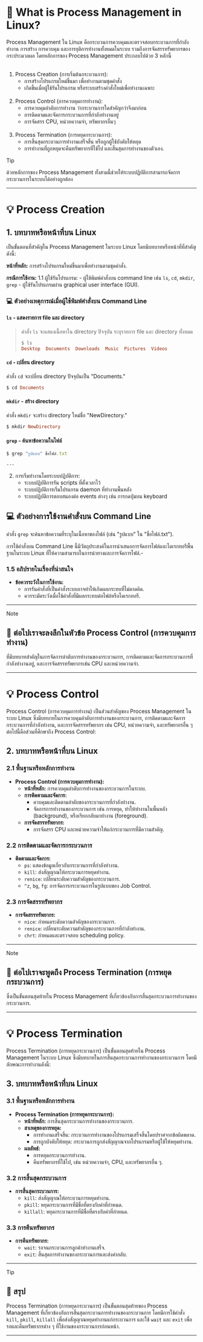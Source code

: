 <a id="text"></a>
# :round_pushpin: What is Process Management in Linux?
Process Management ใน Linux คือกระบวนการควบคุมและตรวจสอบกระบวนการที่กำลังทำงาน การสร้าง การควบคุม และการยุติการทำงานทั้งหมดในระบบ รวมถึงการจัดสรรทรัพยากรของกระประมวลผล โดยหลักการของ Process Management ประกอบไปด้วย 3 หลักนี้
<br><br>
1. Process Creation (การเริ่มต้นกระบวนการ):
    - การสร้างโปรแกรมใหม่ขึ้นมา เพื่อทำงานตามชุดคำสั่ง
    - เกิดขึ้นเมื่อผู้ใช้รันโปรแกรม หรือระบบสร้างคำสั่งใหม่เพื่อทำงานเฉพาะ
      <br><br>
2. Process Control (การควบคุมการทำงาน):
    - การควบคุมลำดับการทำงาน ว่ากระบวนการใดสำคัญกว่าจึงมาก่อน
    - การติดตามและจัดการกระบวนการที่กำลังทำงานอยู่
    - การจัดสรร CPU, หน่วยความจำ, ทรัพยากรอื่นๆ
      <br><br>
3. Process Termination (การหยุดกระบวนการ):
    - การสิ้นสุดกระบวนการทำงานเสร็จสิ้น หรือถูกผู้ใช้บังคับให้หยุด
    - การทำงานที่ถูกหยุดจะคืนทรัพยากรที่ใช้ไป และสิ้นสุดการทำงานของตัวเอง.
> [!TIP]
> ด้วยหลักการของ Process Management ทั้งสามนี้ช่วยให้ระบบปฏิบัติการสามารถจัดการกระบวนการในระบบได้อย่างถูกต้อง

---


<a id="process-creation"></a>
# :bulb: Process Creation
## 1. บทบาทหรือหน้าที่บน Linux
เป็นขั้นตอนที่สำคัญใน Process Management ในระบบ Linux โดยมีบทบาทหรือหน้าที่ที่สำคัญ ดังนี้:

**หน้าที่หลัก:** การสร้างโปรแกรมใหม่ขึ้นมาเพื่อทำงานตามชุดคำสั่ง.

**กรณีการใช้งาน:**
1.1 ผู้ใช้รันโปรแกรม:
    - ผู้ใช้พิมพ์คำสั่งบน command line เช่น `ls`, `cd`, `mkdir`, `grep`
    - ผู้ใช้รันโปรแกรมผ่าน graphical user interface (GUI).

### :computer: ตัวอย่างเหตุการณ์เมื่อผู้ใช้พิมพ์คำสั่งบน Command Line
#### `ls` - แสดงรายการ file และ directory
> คำสั่ง `ls` จะแสดงเนื้อหาใน directory ปัจจุบัน ระบุรายการ file และ directory ทั้งหมด
> ```ruby
> $ ls
> Desktop  Documents  Downloads  Music  Pictures  Videos
> ```

    

#### `cd` - เปลี่ยน directory
คำสั่ง `cd` จะเปลี่ยน directory ปัจจุบันเป็น "Documents."
```ruby
$ cd Documents
```


#### `mkdir` - สร้าง directory
คำสั่ง `mkdir` จะสร้าง directory ใหม่ชื่อ "NewDirectory."
```ruby
$ mkdir NewDirectory
```


#### `grep` - ค้นหาข้อความในไฟล์
```ruby
$ grep "รูปแบบ" ชื่อไฟล์.txt
```

    ---


2. การเริ่มทำงานโดยระบบปฏิบัติการ:
    - ระบบปฏิบัติการรัน scripts ที่ตั้งเวลาไว้
    - ระบบปฏิบัติการเริ่มโปรแกรม daemon ที่ทำงานพื้นหลัง
    - ระบบปฏิบัติการตอบสนองต่อ events ต่างๆ เช่น การกดปุ่มบน keyboard

## :computer: ตัวอย่างการใช้งานคำสั่งบน Command Line


คำสั่ง `grep` จะค้นหาข้อความที่ระบุในเนื้อหาของไฟล์ (เช่น "รูปแบบ" ใน "ชื่อไฟล์.txt").

การใช้คำสั่งบน Command Line นี้มีวัตถุประสงค์ในการนำเสนอการจัดการไฟล์และไดเรกทอรีพื้นฐานในระบบ Linux ที่ให้ความสามารถในการนำทางและการจัดการไฟล์.-

### 1.5 อภิปรายในเรื่องที่น่าสนใจ
- **ข้อควรระวังในการใช้งาน:**
    - การรันคำสั่งที่เป็นคำสั่งระบบอาจทำให้เกิดผลกระทบที่ไม่คาดคิด.
    - ควรระมัดระวังเมื่อใช้คำสั่งที่มีผลกระทบต่อไฟล์หรือไดเรกทอรี.

---

> [!NOTE]
> ## :raising_hand: ต่อไปเราจะลงลึกในหัวข้อ Process Control (การควบคุมการทำงาน)
> ที่มีบทบาทสำคัญในการจัดการลำดับการทำงานของกระบวนการ, การติดตามและจัดการกระบวนการที่กำลังทำงานอยู่, และการจัดสรรทรัพยากรเช่น CPU และหน่วยความจำ.
>

---

# :bulb: Process Control

Process Control (การควบคุมการทำงาน) เป็นส่วนสำคัญของ Process Management ในระบบ Linux ซึ่งมีบทบาทในการควบคุมลำดับการทำงานของกระบวนการ, การติดตามและจัดการกระบวนการที่กำลังทำงาน, และการจัดสรรทรัพยากร เช่น CPU, หน่วยความจำ, และทรัพยากรอื่น ๆ ต่อไปนี้คือส่วนที่ศึกษาถึง Process Control:

## 2. บทบาทหรือหน้าที่บน Linux

### 2.1 พื้นฐานหรือหลักการทำงาน
- **Process Control (การควบคุมการทำงาน):**
    - **หน้าที่หลัก:** การควบคุมลำดับการทำงานของกระบวนการในระบบ.
    - **การติดตามและจัดการ:**
        - ควบคุมและติดตามลำดับของกระบวนการที่กำลังทำงาน.
        - จัดการการทำงานของกระบวนการ เช่น การหยุด, ทำให้ทำงานในพื้นหลัง (background), หรือเรียกกลับมาทำงาน (foreground).
    - **การจัดสรรทรัพยากร:**
        - การจัดสรร CPU และหน่วยความจำให้แก่กระบวนการที่มีความสำคัญ.

### 2.2 การติดตามและจัดการกระบวนการ
- **ติดตามและจัดการ:**
    - `ps`: แสดงข้อมูลเกี่ยวกับกระบวนการที่กำลังทำงาน.
    - `kill`: ส่งสัญญาณให้กระบวนการหยุดทำงาน.
    - `renice`: เปลี่ยนระดับความสำคัญของกระบวนการ.
    - `^z`, `bg`, `fg`: การจัดการกระบวนการในรูปแบบของ Job Control.

### 2.3 การจัดสรรทรัพยากร
- **การจัดสรรทรัพยากร:**
    - `nice`: กำหนดระดับความสำคัญของกระบวนการ.
    - `renice`: เปลี่ยนระดับความสำคัญของกระบวนการที่กำลังทำงาน.
    - `chrt`: กำหนดและตรวจสอบ scheduling policy.

---

> [!NOTE]
> ## :raising_hand: ต่อไปเราจะพูดถึง Process Termination (การหยุดกระบวนการ)
> ซึ่งเป็นขั้นตอนสุดท้ายใน Process Management ที่เกี่ยวข้องกับการสิ้นสุดกระบวนการทำงานของกระบวนการ.
>

---


# :bulb: Process Termination

Process Termination (การหยุดกระบวนการ) เป็นขั้นตอนสุดท้ายใน Process Management ในระบบ Linux ซึ่งมีบทบาทในการสิ้นสุดกระบวนการทำงานของกระบวนการ โดยมีลักษณะการทำงานดังนี้:

## 3. บทบาทหรือหน้าที่บน Linux

### 3.1 พื้นฐานหรือหลักการทำงาน
- **Process Termination (การหยุดกระบวนการ):**
    - **หน้าที่หลัก:** การสิ้นสุดกระบวนการทำงานของกระบวนการ.
    - **สาเหตุของการหยุด:**
        - การทำงานเสร็จสิ้น: กระบวนการทำงานของโปรแกรมเสร็จสิ้นโดยปราศจากข้อผิดพลาด.
        - การถูกบังคับให้หยุด: กระบวนการถูกส่งสัญญาณจากโปรแกรมหรือผู้ใช้ให้หยุดทำงาน.
    - **ผลลัพธ์:**
        - การหยุดกระบวนการทำงาน.
        - คืนทรัพยากรที่ใช้ไป, เช่น หน่วยความจำ, CPU, และทรัพยากรอื่น ๆ.

### 3.2 การสิ้นสุดกระบวนการ
- **การสิ้นสุดกระบวนการ:**
    - `kill`: ส่งสัญญาณให้กระบวนการหยุดทำงาน.
    - `pkill`: หยุดกระบวนการที่มีชื่อที่ตรงกับคำที่กำหนด.
    - `killall`: หยุดกระบวนการที่มีชื่อที่ตรงกับคำที่กำหนด.

### 3.3 การคืนทรัพยากร
- **การคืนทรัพยากร:**
    - `wait`: รอจนกระบวนการลูกค้าทำงานเสร็จ.
    - `exit`: สิ้นสุดการทำงานของกระบวนการและส่งค่ากลับ.

---

> [!TIP]
> ## :raising_hand: สรุป
> Process Termination (การหยุดกระบวนการ) เป็นขั้นตอนสุดท้ายของ Process Management ที่เกี่ยวข้องกับการสิ้นสุดกระบวนการทำงานของกระบวนการ โดยมีการใช้คำสั่ง `kill`, `pkill`, `killall` เพื่อส่งสัญญาณหยุดทำงานแก่กระบวนการ และใช้ `wait` และ `exit` เพื่อรอและคืนทรัพยากรต่าง ๆ ที่ใช้งานของกระบวนการก่อนหน้า.
>

---

